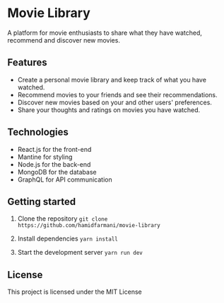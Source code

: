 # Movie Library

A platform for movie enthusiasts to share what they have watched, recommend and discover new movies.

## Features

- Create a personal movie library and keep track of what you have watched.
- Recommend movies to your friends and see their recommendations.
- Discover new movies based on your and other users' preferences.
- Share your thoughts and ratings on movies you have watched.

## Technologies

- React.js for the front-end
- Mantine for styling
- Node.js for the back-end
- MongoDB for the database
- GraphQL for API communication

## Getting started

1. Clone the repository
   `git clone https://github.com/hamidfarmani/movie-library`

2. Install dependencies
   `yarn install`

3. Start the development server
   `yarn run dev`

## License

This project is licensed under the MIT License
